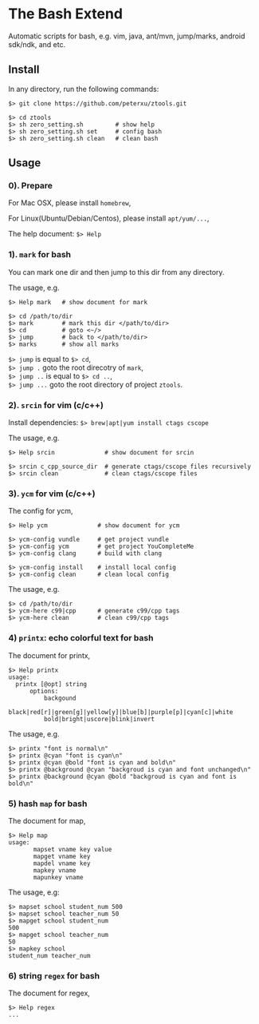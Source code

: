 The Bash Extend
===============

Automatic scripts for bash, e.g. vim, java, ant/mvn, jump/marks, android sdk/ndk, and etc.


Install
-------

In any directory, run the following commands:

```
$> git clone https://github.com/peterxu/ztools.git

$> cd ztools
$> sh zero_setting.sh         # show help
$> sh zero_setting.sh set     # config bash
$> sh zero_setting.sh clean   # clean bash
```

Usage
-----

### 0). Prepare

For Mac OSX, please install `homebrew`,

For Linux(Ubuntu/Debian/Centos), please install `apt/yum/...`,

The help document: `$> Help`


### 1). `mark` for bash

You can mark one dir and then jump to this dir from any directory.

The usage, e.g.

```
$> Help mark   # show document for mark

$> cd /path/to/dir
$> mark        # mark this dir </path/to/dir>
$> cd          # goto <~/>
$> jump        # back to </path/to/dir>
$> marks       # show all marks
```

`$> jump` is equal to `$> cd`,   
`$> jump .` goto the root direcotry of `mark`,   
`$> jump ..` is equal to `$> cd ..`,  
`$> jump ...` goto the root directory of project `ztools`.

### 2). `srcin` for vim (c/c++)

Install dependencies: `$> brew|apt|yum install ctags cscope`

The usage, e.g.

```
$> Help srcin              # show document for srcin

$> srcin c_cpp_source_dir  # generate ctags/cscope files recursively
$> srcin clean             # clean ctags/cscope files
```

### 3). `ycm` for vim (c/c++)

The config for ycm,

```
$> Help ycm              # show document for ycm

$> ycm-config vundle     # get project vundle
$> ycm-config ycm        # get project YouCompleteMe
$> ycm-config clang      # build with clang

$> ycm-config install    # install local config
$> ycm-config clean      # clean local config
```

The usage, e.g.

```
$> cd /path/to/dir
$> ycm-here c99|cpp      # generate c99/cpp tags
$> ycm-here clean        # clean c99/cpp tags
```

### 4) `printx`: echo colorful text for bash

The document for printx,

```
$> Help printx
usage: 
  printx [@opt] string
      options:
          backgound
          black|red[r]|green[g]|yellow[y]|blue[b]|purple[p]|cyan[c]|white
          bold|bright|uscore|blink|invert
```

The usage, e.g.

```
$> printx "font is normal\n"
$> printx @cyan "font is cyan\n"
$> printx @cyan @bold "font is cyan and bold\n"
$> printx @background @cyan "backgroud is cyan and font unchanged\n"
$> printx @background @cyan @bold "backgroud is cyan and font is bold\n"
```

### 5) hash `map` for bash

The document for map,

```
$> Help map
usage:
       mapset vname key value
       mapget vname key
       mapdel vname key
       mapkey vname
       mapunkey vname
```

The usage, e.g: 

```
$> mapset school student_num 500
$> mapset school teacher_num 50
$> mapget school student_num
500
$> mapget school teacher_num
50
$> mapkey school
student_num teacher_num
```

### 6) string `regex` for bash

The document for regex,

```
$> Help regex
...
```
